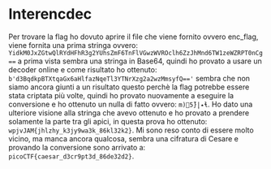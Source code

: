 # Interencdec

Per trovare la flag ho dovuto aprire il file che viene fornito ovvero enc_flag, viene fornita una prima stringa
ovvero: `YidkM0JxZGtwQlRYdHFhR3g2YUhsZmF6TnFlVGwzWVROclh6ZzJhMnd6TW1zeWZRPT0nCg==` a prima vista sembra una stringa
in Base64, quindi ho provato a usare un decoder online e come risultato ho ottenuto: `b'd3BqdkpBTXtqaGx6aHlfazNqeTl3YTNrXzg2a2wzMmsyfQ=='` sembra che non siamo ancora giunti a un risultato questo perchè
la flag potrebbe essere stata criptata più volte, quindi ho provato nuovamente a eseguire la conversione e ho ottenuto
un nulla di fatto ovvero: `m)5}݄ͩͭ|٭ɬ`. Ho dato una ulteriore visione alla stringa che avevo ottenuto e ho provato a prendere solamente la parte tra gli apici, in questa prova ho ottenuto: `wpjvJAM{jhlzhy_k3jy9wa3k_86kl32k2}`. Mi sono
reso conto di essere molto vicino, ma manca ancora qualcosa, sembra una cifratura di Cesare e provando la conversione sono arrivato a: `picoCTF{caesar_d3cr9pt3d_86de32d2}`.
